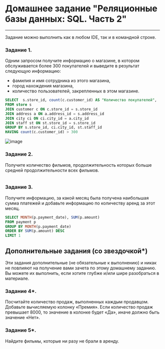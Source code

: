 # Домашнее задание "Реляционные базы данных: SQL. Часть 2"

---

Задание можно выполнить как в любом IDE, так и в командной строке.

### Задание 1.

Одним запросом получите информацию о магазине, в котором обслуживается более 300 покупателей и выведите в результат следующую информацию: 
- фамилия и имя сотрудника из этого магазина,
- город нахождения магазина,
- количество пользователей, закрепленных в этом магазине.

```sql
SELECT  s.store_id, count(c.customer_id) AS "Количество покупателей",  ci.city, concat(st.last_name, ' ', st.first_name) AS "Фамилия и имя продавца"
FROM store s 
JOIN customer c ON c.store_id = s.store_id
JOIN address a ON a.address_id = s.address_id
JOIN city ci ON ci.city_id = a.city_id
JOIN staff st ON st.store_id = s.store_id
GROUP BY s.store_id, ci.city_id, st.staff_id 
HAVING count(c.customer_id) > 300
```
![image](https://user-images.githubusercontent.com/105008137/182794626-41b31d50-007c-4ead-a698-23eafd529a16.png)


### Задание 2.

Получите количество фильмов, продолжительность которых больше средней продолжительности всех фильмов.

```sql

```

### Задание 3.

Получите информацию, за какой месяц была получена наибольшая сумма платежей и добавьте информацию по количеству аренд за этот месяц.

```sql
SELECT MONTH(p.payment_date), SUM(p.amount) 
FROM payment p
GROUP BY MONTH(p.payment_date)
ORDER BY SUM(p.amount) DESC
LIMIT 1
```


## Дополнительные задания (со звездочкой*)
Эти задания дополнительные (не обязательные к выполнению) и никак не повлияют на получение вами зачета по этому домашнему заданию. Вы можете их выполнить, если хотите глубже и/или шире разобраться в материале.

### Задание 4*.

Посчитайте количество продаж, выполненных каждым продавцом. Добавьте вычисляемую колонку «Премия». Если количество продаж превышает 8000, то значение в колонке будет «Да», 
иначе должно быть значение «Нет».

### Задание 5*.

Найдите фильмы, которые ни разу не брали в аренду.

